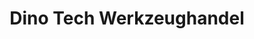 ---
title: "Dino Tech Werkzeughandel"
url: /goettingen/dino-tech-werkzeughandel/
shop: Eisenwaren
---
